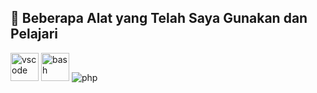 <!--### Hi there 👋
🌱 I’m currently learning Python
-->
<h2> 🚀  Beberapa Alat yang Telah Saya Gunakan dan Pelajari</h2> 
<p align="left"> 
<img src=" https://upload.wikimedia.org/wikipedia/commons/9/9a/Visual_Studio_Code_1.35_icon.svg " alt="vscode" width="45" height="45"/> 
<img src=" https://cdn.jsdelivr.net/gh/devicons/devicon/icons/bash/bash- asli.svg " alt="bash" width="45" height="45"/> 
<img src=" https://cdn.jsdelivr.net/gh/devicons/devicon/icons/php/php-original. svg " alt="php" lebar="45" tinggi="45"/> 
</p>

<!--
**reendyp/reendyp** is a ✨ _special_ ✨ repository because its `README.md` (this file) appears on your GitHub profile.

Here are some ideas to get you started:

- 🔭 I’m currently working on ...
- 🌱 I’m currently learning ...
- 👯 I’m looking to collaborate on ...
- 🤔 I’m looking for help with ...
- 💬 Ask me about ...
- 📫 How to reach me: ...
- 😄 Pronouns: ...
- ⚡ Fun fact: ...
-->
